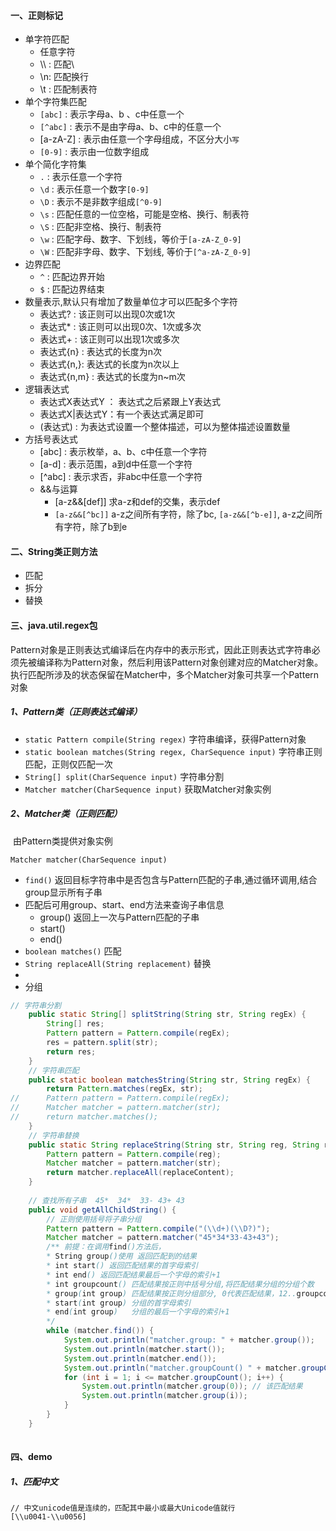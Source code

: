 #### 一、正则标记

- 单字符匹配
  - 任意字符
  - \\\ : 匹配\
  - \n: 匹配换行
  - \t : 匹配制表符
- 单个字符集匹配
  - `[abc]` : 表示字母a、b 、c中任意一个
  - `[^abc]` : 表示不是由字母a、b、c中的任意一个
  - [a-zA-Z] : 表示由任意一个字母组成，不区分大小`写`
  - `[0-9]` : 表示由一位数字组成
- 单个简化字符集
  - `.` : 表示任意一个字符
  - `\d` : 表示任意一个数字`[0-9]`    
  - `\D` : 表示不是非数字组成`[^0-9]`
  - `\s` : 匹配任意的一位空格，可能是空格、换行、制表符
  - `\S` : 匹配非空格、换行、制表符
  - `\w` : 匹配字母、数字、下划线，等价于`[a-zA-Z_0-9]`
  - `\W` : 匹配非字母、数字、下划线, 等价于`[^a-zA-Z_0-9]`
- 边界匹配
  - `^` : 匹配边界开始
  - `$` : 匹配边界结束
- 数量表示,默认只有增加了数量单位才可以匹配多个字符
  - 表达式? : 该正则可以出现0次或1次
  - 表达式* : 该正则可以出现0次、1次或多次
  - 表达式+ : 该正则可以出现1次或多次
  - 表达式{n} : 表达式的长度为n次
  - 表达式{n,}: 表达式的长度为n次以上
  - 表达式{n,m} : 表达式的长度为n~m次
- 逻辑表达式
  - 表达式X表达式Y ： 表达式之后紧跟上Y表达式
  - 表达式X|表达式Y：有一个表达式满足即可
  - (表达式) : 为表达式设置一个整体描述，可以为整体描述设置数量
- 方括号表达式
  - [abc] :   表示枚举，a、b、c中任意一个字符
  - [a-d] :    表示范围，a到d中任意一个字符
  - [^abc] :  表示求否，非abc中任意一个字符
  - &&与运算
    - [a-z&&[def]]  求a-z和def的交集，表示def
    - `[a-z&&[^bc]]`  a-z之间所有字符，除了bc,  `[a-z&&[^b-e]]`, a-z之间所有字符，除了b到e



#### 二、String类正则方法

- 匹配
- 拆分
- 替换

#### 三、java.util.regex包

​		Pattern对象是正则表达式编译后在内存中的表示形式，因此正则表达式字符串必须先被编译称为Pattern对象，然后利用该Pattern对象创建对应的Matcher对象。执行匹配所涉及的状态保留在Matcher中，多个Matcher对象可共享一个Pattern对象

##### 1、Pattern类（正则表达式编译）

- `static Pattern compile(String regex)`	字符串编译，获得Pattern对象
- `static boolean matches(String regex, CharSequence input)`  字符串正则匹配，正则仅匹配一次
- `String[] split(CharSequence input)`  字符串分割
- `Matcher matcher(CharSequence input)`    获取Matcher对象实例



##### 2、Matcher类（正则匹配）

​	由Pattern类提供对象实例

```
Matcher matcher(CharSequence input)
```

- `find()`     返回目标字符串中是否包含与Pattern匹配的子串,通过循环调用,结合group显示所有子串
- 匹配后可用group、start、end方法来查询子串信息
  - group()  返回上一次与Pattern匹配的子串
  - start()    
  - end()
- `boolean matches()`     匹配
- `String replaceAll(String replacement)`  替换
- 
- 分组



```java
// 字符串分割
	public static String[] splitString(String str, String regEx) {
		String[] res;
		Pattern pattern = Pattern.compile(regEx);
		res = pattern.split(str);
		return res;
	}
	// 字符串匹配
	public static boolean matchesString(String str, String regEx) {
		return Pattern.matches(regEx, str);
//		Pattern pattern = Pattern.compile(regEx);
//		Matcher matcher = pattern.matcher(str);
//		return matcher.matches();
	}
	// 字符串替换
	public static String replaceString(String str, String reg, String replaceContent) {
		Pattern pattern = Pattern.compile(reg);
		Matcher matcher = pattern.matcher(str);
		return matcher.replaceAll(replaceContent);
	}
	
	// 查找所有子串  45*  34*  33- 43+ 43
	public void getAllChildString() {
        // 正则使用括号将子串分组
		Pattern pattern = Pattern.compile("(\\d+)(\\D?)");
        Matcher matcher = pattern.matcher("45*34*33-43+43");
        /** 前提：在调用find()方法后，
        * String group()使用 返回匹配到的结果
        * int start() 返回匹配结果的首字母索引
        * int end() 返回匹配结果最后一个字母的索引+1
        * int groupcount() 匹配结果按正则中括号分组,将匹配结果分组的分组个数
        * group(int group) 匹配结果按正则分组部分, 0代表匹配结果，12..groupcount代表分组个数
        * start(int group) 分组的首字母索引
        * end(int group)   分组的最后一个字母的索引+1
        */
        while (matcher.find()) {
            System.out.println("matcher.group: " + matcher.group());
            System.out.println(matcher.start());
            System.out.println(matcher.end());
            System.out.println("matcher.groupCount() " + matcher.groupCount());
            for (int i = 1; i <= matcher.groupCount(); i++) {
                System.out.println(matcher.group(0)); // 该匹配结果
                System.out.println(matcher.group(i));
            }
        }
	}
	
```



#### 四、demo

##### 1、匹配中文

```
// 中文unicode值是连续的，匹配其中最小或最大Unicode值就行
[\\u0041-\\u0056]

```

